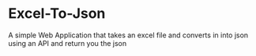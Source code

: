 # Excel-To-Json
A simple Web Application that takes an excel file and converts in into json using an API and return you the json
